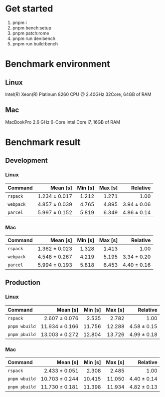 # Get started
1. pnpm i 
2. pnpm bench:setup
3. pnpm patch:rome 
4. pnpm run dev:bench
5. pnpm run build:bench







<!---benchStart-->
# Benchmark environment

## Linux
Intel(R) Xeon(R) Platinum 8260 CPU @ 2.40GHz 32Core, 64GB of RAM
## Mac
MacBookPro 2.6 GHz 6-Core Intel Core i7, 16GB of RAM

# Benchmark result

## Development 

### Linux 
| Command | Mean [s] | Min [s] | Max [s] | Relative |
|:---|---:|---:|---:|---:|
| `rspack` | 1.234 ± 0.017 | 1.212 | 1.271 | 1.00 |
| `webpack` | 4.857 ± 0.039 | 4.765 | 4.895 | 3.94 ± 0.06 |
| `parcel` | 5.997 ± 0.152 | 5.819 | 6.349 | 4.86 ± 0.14 |


### Mac
| Command | Mean [s] | Min [s] | Max [s] | Relative |
|:---|---:|---:|---:|---:|
| `rspack` | 1.362 ± 0.023 | 1.328 | 1.413 | 1.00 |
| `webpack` | 4.548 ± 0.267 | 4.219 | 5.195 | 3.34 ± 0.20 |
| `parcel` | 5.994 ± 0.193 | 5.818 | 6.453 | 4.40 ± 0.16 |


## Production

### Linux 
| Command | Mean [s] | Min [s] | Max [s] | Relative |
|:---|---:|---:|---:|---:|
| `rspack` | 2.607 ± 0.076 | 2.535 | 2.782 | 1.00 |
| `pnpm wbuild` | 11.934 ± 0.166 | 11.756 | 12.288 | 4.58 ± 0.15 |
| `pnpm pbuild` | 13.003 ± 0.272 | 12.804 | 13.726 | 4.99 ± 0.18 |


### Mac
| Command | Mean [s] | Min [s] | Max [s] | Relative |
|:---|---:|---:|---:|---:|
| `rspack` | 2.433 ± 0.051 | 2.308 | 2.485 | 1.00 |
| `pnpm wbuild` | 10.703 ± 0.244 | 10.415 | 11.050 | 4.40 ± 0.14 |
| `pnpm pbuild` | 11.730 ± 0.181 | 11.398 | 11.934 | 4.82 ± 0.13 |

<!---benchEnd-->
	
	
	
	
	
	
	
	